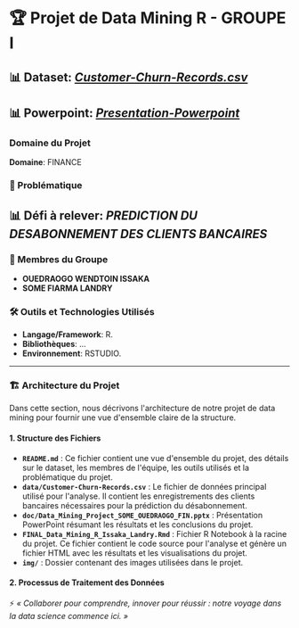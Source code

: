 # 🏆 Projet de Data Mining R - GROUPE I

## 📊 Dataset: *[Customer-Churn-Records.csv](data/Customer-Churn-Records.csv)*

## 📊 Powerpoint: *[Presentation-Powerpoint]("doc/Data_Mining_Project_SOME_OUEDRAOGO_FIN.pptx")*


### Domaine du Projet
**Domaine**: FINANCE

### 🧠 Problématique
## 📊 Défi à relever: *PREDICTION DU DESABONNEMENT  DES CLIENTS BANCAIRES*



### 👥 Membres du Groupe
- **OUEDRAOGO WENDTOIN ISSAKA** 
- **SOME FIARMA LANDRY** 

### 🛠️ Outils et Technologies Utilisés
- **Langage/Framework**: R.
- **Bibliothèques**: ...
- **Environnement**: RSTUDIO.

---

### 🏗️ Architecture du Projet

Dans cette section, nous décrivons l'architecture de notre projet de data mining pour fournir une vue d'ensemble claire de la structure.

#### 1. **Structure des Fichiers**

- **`README.md`** : Ce fichier contient une vue d'ensemble du projet, des détails sur le dataset, les membres de l'équipe, les outils utilisés et la problématique du projet.
- **`data/Customer-Churn-Records.csv`** : Le fichier de données principal utilisé pour l'analyse. Il contient les enregistrements des clients bancaires nécessaires pour la prédiction du désabonnement.
- **`doc/Data_Mining_Project_SOME_OUEDRAOGO_FIN.pptx`** : Présentation PowerPoint résumant les résultats et les conclusions du projet.
- **`FINAL_Data_Mining_R_Issaka_Landry.Rmd`** : Fichier R Notebook à la racine du projet. Ce fichier contient le code source pour l'analyse et génère un fichier HTML avec les résultats et les visualisations du projet.
- **`img/`** : Dossier contenant des images utilisées dans le projet.

#### 2. **Processus de Traitement des Données**




⚡ *« Collaborer pour comprendre, innover pour réussir : notre voyage dans la data science commence ici. »*
